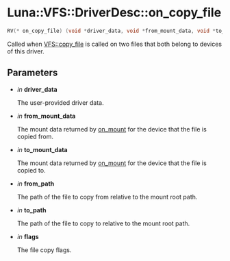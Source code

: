 # Luna::VFS::DriverDesc::on_copy_file

```c++
RV(* on_copy_file) (void *driver_data, void *from_mount_data, void *to_mount_data, const Path &from_path, const Path &to_path, FileCopyFlag flags)
```

Called when [VFS::copy_file](group___v_f_s_1ga4846b28a9667108dcdbca7bb6ec887a7.md) is called on two files that both belong to devices of this driver. 



## Parameters
* *in* **driver_data**

    The user-provided driver data. 

* *in* **from_mount_data**

    The mount data returned by [on_mount](struct_luna_1_1_v_f_s_1_1_driver_desc_1aedcf8a88cd3f67ab0e5aa16d430baf64.md) for the device that the file is copied from. 

* *in* **to_mount_data**

    The mount data returned by [on_mount](struct_luna_1_1_v_f_s_1_1_driver_desc_1aedcf8a88cd3f67ab0e5aa16d430baf64.md) for the device that the file is copied to. 

* *in* **from_path**

    The path of the file to copy from relative to the mount root path. 

* *in* **to_path**

    The path of the file to copy to relative to the mount root path. 

* *in* **flags**

    The file copy flags. 

